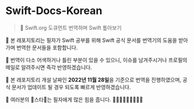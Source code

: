 # Swift-Docs-Korean

> 🐬 Swift.org 도큐먼트 번역하며 Swift 톺아보기



🦦 본 레포지토리는 필자가 Swift 공부를 위해 Swift 공식 문서를 번역기의 도움을 받아가며 번역한 문서들을 포함합니다.

🦭 번역이 다소 어색하거나 틀린 부분이 있을 수 있으니, 이슈를 남겨주시거나 프로필의 메일로 알려주시면 즉각 반영하겠습니다.

🦈  본 레포지토리 개설 날짜인 **2022년 11월 28일**을 기준으로 번역을 진행하였으며, 공식 문서가 업데이트 될 경우 되도록 빠르게 반영하겠습니다.



🐳  여러분의 🌟스타🌟는 필자에게 많은 힘을 줍니다. 🙇🏻‍♀️🙇🏻‍♀️🙇🏻‍♀️
